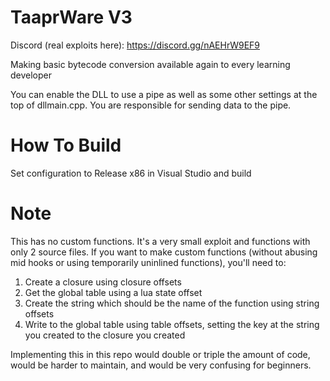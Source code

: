 # TaaprWare V3

Discord (real exploits here): https://discord.gg/nAEHrW9EF9

Making basic bytecode conversion available again to every learning developer

You can enable the DLL to use a pipe as well as some other settings at the top of dllmain.cpp. You are responsible for sending data to the pipe.

# How To Build

Set configuration to Release x86 in Visual Studio and build

# Note

This has no custom functions. It's a very small exploit and functions with only 2 source files.
If you want to make custom functions (without abusing mid hooks or using temporarily uninlined functions), you'll need to:
1. Create a closure using closure offsets
2. Get the global table using a lua state offset
3. Create the string which should be the name of the function using string offsets
4. Write to the global table using table offsets, setting the key at the string you created to the closure you created

Implementing this in this repo would double or triple the amount of code, would be harder to maintain, and would be very confusing for beginners.
